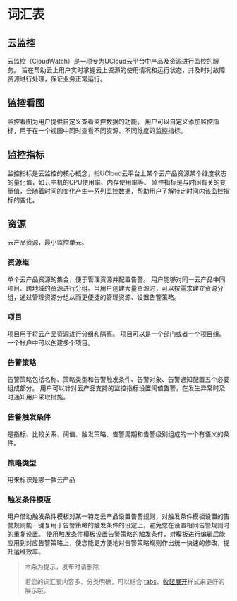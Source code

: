 # 词汇表

## 云监控

云监控（CloudWatch）是一项专为UCloud云平台中产品及资源进行监控的服务。
旨在帮助云上用户实时掌握云上资源的使用情况和运行状态，并及时对故障资源进行处理，保证业务正常运行。


## 监控看图

监控看图为用户提供自定义查看监控数据的功能。
用户可以自定义添加监控指标，用于在一个视图中同时查看不同资源、不同维度的监控指标。


## 监控指标

监控指标是云监控的核心概念，指UCloud云平台上某个云产品资源某个维度状态的量化值，如云主机的CPU使用率、内存使用率等。
监控指标是与时间有关的变量值，会随着时间的变化产生一系列监控数据，帮助用户了解特定时间内该监控指标的变化。


## 资源

云产品资源，最小监控单元。

### 资源组

单个云产品资源的集合，便于管理资源并配置告警。
用户能够对同一云产品中同项目、跨地域的资源进行分组。当用户创建大量资源时，可以按需求建立资源分组，通过管理资源分组从而更便捷的管理资源、设置告警策略。

### 项目

项目用于将云产品资源进行分组和隔离。
项目可以是一个部门或者一个项目组。一个帐户中可以创建多个项目。

### 告警策略

告警策略包括名称、策略类型和告警触发条件、告警对象、告警通知配置五个必要组成部分。
用户可以针对云产品支持的监控指标设置阈值告警，在发生异常时及时通知用户采取措施。

### 告警触发条件

是指标、比较关系、阈值、触发策略、告警周期和告警级别组成的一个有语义的条件。

### 策略类型

用来标识是哪一款云产品

### 触发条件模版

用户借助触发条件模板对某一特定云产品设置告警规则，对触发条件模板设置的告警规则能一键复用于告警策略的触发条件的设定上，避免您在设置相同告警规则时的重复设置。
使用触发条件模板设置告警策略的触发条件，对模板进行编辑后能应用到对应告警策略上，使您能更方便地对告警策略规则作出统一快速的修改，提升运维效率。

> 本条为提示，发布时请删除
>
> 若您的词汇表内容多、分类明确，可以结合 [tabs](https://leaishere.github.io/docs_new#tabs标签模块)、[收起展开](https://leaishere.github.io/docs_new#收起展开html语法)样式来更好的展示哦。

